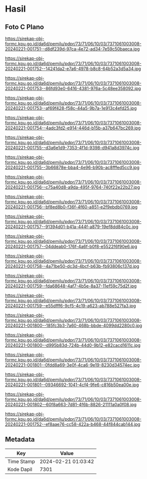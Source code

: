 # Hasil

## Foto C Plano

https://sirekap-obj-formc.kpu.go.id/da6d/pemilu/pdpr/73/71/06/10/03/7371061003008-20240221-001751--d8df239d-97ca-4e72-ad34-7e59c50baeca.jpg

https://sirekap-obj-formc.kpu.go.id/da6d/pemilu/pdpr/73/71/06/10/03/7371061003008-20240221-001752--14241da2-e7a6-4978-b8c8-64b52a3d5a34.jpg

https://sirekap-obj-formc.kpu.go.id/da6d/pemilu/pdpr/73/71/06/10/03/7371061003008-20240221-001753--86fd93e0-6416-4381-976a-5c48ee358092.jpg

https://sirekap-obj-formc.kpu.go.id/da6d/pemilu/pdpr/73/71/06/10/03/7371061003008-20240221-001753--af69f428-f58c-44a5-9b7a-1e913c4efd25.jpg

https://sirekap-obj-formc.kpu.go.id/da6d/pemilu/pdpr/73/71/06/10/03/7371061003008-20240221-001754--4adc3fd2-e914-446d-b15b-a37b647bc269.jpg

https://sirekap-obj-formc.kpu.go.id/da6d/pemilu/pdpr/73/71/06/10/03/7371061003008-20240221-001755--d3a6e1d9-7353-4f1d-9398-d941a8d3974c.jpg

https://sirekap-obj-formc.kpu.go.id/da6d/pemilu/pdpr/73/71/06/10/03/7371061003008-20240221-001755--3b66878e-bba4-4e96-b90b-ac8fffed5cc9.jpg

https://sirekap-obj-formc.kpu.go.id/da6d/pemilu/pdpr/73/71/06/10/03/7371061003008-20240221-001756--c75a40d8-a9da-495f-9764-740f22e22b27.jpg

https://sirekap-obj-formc.kpu.go.id/da6d/pemilu/pdpr/73/71/06/10/03/7371061003008-20240221-001756--bf8ed8b0-f36f-4f60-a851-e2f9ebdb0769.jpg

https://sirekap-obj-formc.kpu.go.id/da6d/pemilu/pdpr/73/71/06/10/03/7371061003008-20240221-001757--91394d01-b41a-444f-a879-19ef8dd84c0c.jpg

https://sirekap-obj-formc.kpu.go.id/da6d/pemilu/pdpr/73/71/06/10/03/7371061003008-20240221-001757--04ddeab0-176f-4a6f-b0f8-e5522f6f90e6.jpg

https://sirekap-obj-formc.kpu.go.id/da6d/pemilu/pdpr/73/71/06/10/03/7371061003008-20240221-001758--4a71be50-dc3d-4bcf-b63b-fb93806c137d.jpg

https://sirekap-obj-formc.kpu.go.id/da6d/pemilu/pdpr/73/71/06/10/03/7371061003008-20240221-001759--fda68648-4af7-4b5e-8a37-11ef59c75d2f.jpg

https://sirekap-obj-formc.kpu.go.id/da6d/pemilu/pdpr/73/71/06/10/03/7371061003008-20240221-001759--e55dfff6-9cf5-4c19-a623-ab788e527fa3.jpg

https://sirekap-obj-formc.kpu.go.id/da6d/pemilu/pdpr/73/71/06/10/03/7371061003008-20240221-001800--185fc3b3-7a60-468b-bbde-4099dd2280c0.jpg

https://sirekap-obj-formc.kpu.go.id/da6d/pemilu/pdpr/73/71/06/10/03/7371061003008-20240221-001800--d995b83d-724b-44d0-9b12-e82cacd1611c.jpg

https://sirekap-obj-formc.kpu.go.id/da6d/pemilu/pdpr/73/71/06/10/03/7371061003008-20240221-001801--0fdd8a69-3e0f-4ca6-9e19-8230d34574ec.jpg

https://sirekap-obj-formc.kpu.go.id/da6d/pemilu/pdpr/73/71/06/10/03/7371061003008-20240221-001801--09346692-1041-4cf4-9fe6-c816b50ea00e.jpg

https://sirekap-obj-formc.kpu.go.id/da6d/pemilu/pdpr/73/71/06/10/03/7371061003008-20240221-001802--60f8a663-7d81-4f6b-8826-21111a0a0f08.jpg

https://sirekap-obj-formc.kpu.go.id/da6d/pemilu/pdpr/73/71/06/10/03/7371061003008-20240221-001752--ef8aae76-cc58-422a-b468-44f844cab144.jpg


## Metadata

| Key        | Value               |
| ---------- | ------------------- |
| Time Stamp | 2024-02-21 01:03:42 |
| Kode Dapil | 7301                |



